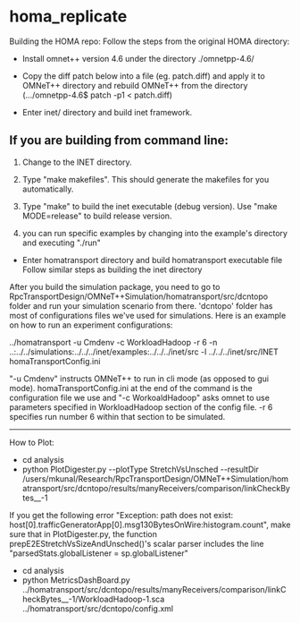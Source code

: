 # homa_replicate
Building the HOMA repo:
Follow the steps from the original HOMA directory:

- Install omnet++ version 4.6 under the directory ./omnetpp-4.6/

- Copy the diff patch below into a file (eg. patch.diff) and apply it to OMNeT++ directory and rebuild OMNeT++ from the directory (.../omnetpp-4.6$ patch -p1 < patch.diff)

- Enter inet/ directory and build inet framework.

If you are building from command line:
--------------------------------------
1. Change to the INET directory.

2. Type "make makefiles". This should generate the makefiles for you automatically.

3. Type "make" to build the inet executable (debug version). Use "make MODE=release"
   to build release version.

4. you can run specific examples by changing into the example's directory and executing "./run"

- Enter homatransport directory and build homatransport executable file
Follow similar steps as building the inet directory

After you build the simulation package, you need to go to RpcTransportDesign/OMNeT++Simulation/homatransport/src/dcntopo folder and run your simulation scenario from there. 'dcntopo' folder has most of configurations files we've used for simulations. Here is an example on how to run an experiment configurations:

../homatransport -u Cmdenv -c WorkloadHadoop -r 6 -n ..:../../simulations:../../../inet/examples:../../../inet/src -l ../../../inet/src/INET homaTransportConfig.ini

"-u Cmdenv" instructs OMNeT++ to run in cli mode (as opposed to gui mode). homaTransportConfig.ini at the end of the command is the configuration file we use and "-c WorkoaldHadoop" asks omnet to use parameters specified in WorkloadHadoop section of the config file. -r 6 specifies run number 6 within that section to be simulated.

---------------------------------------------

How to Plot:

- cd analysis
- python PlotDigester.py --plotType StretchVsUnsched --resultDir /users/mkunal/Research/RpcTransportDesign/OMNeT++Simulation/homatransport/src/dcntopo/results/manyReceivers/comparison/linkCheckBytes__-1

If you get the following error "Exception: path does not exist: host[0].trafficGeneratorApp[0].msg130BytesOnWire:histogram.count", make sure that in PlotDigester.py, the function prepE2EStretchVsSizeAndUnsched()'s scalar parser includes the line "parsedStats.globalListener = sp.globalListener"

- cd analysis
- python MetricsDashBoard.py ../homatransport/src/dcntopo/results/manyReceivers/comparison/linkCheckBytes__-1/WorkloadHadoop-1.sca ../homatransport/src/dcntopo/config.xml


